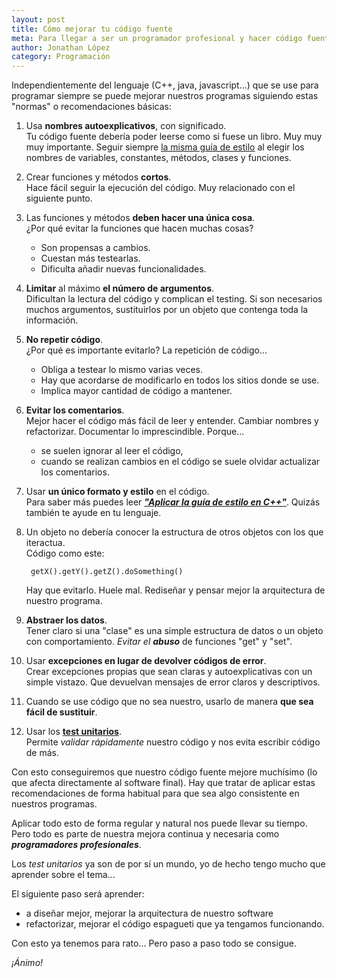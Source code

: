 ```yaml
---
layout: post
title: Cómo mejorar tu código fuente
meta: Para llegar a ser un programador profesional y hacer código fuent de calidad se pueden aplicar estos consejos para conseguir código limpio, código fácil de leer.
author: Jonathan López
category: Programación
---
```


Independientemente del lenguaje (C++, java, javascript...) que se use para programar siempre se puede mejorar nuestros programas siguiendo estas "normas" o recomendaciones básicas:

1. Usa **nombres autoexplicativos**, con significado.  
	Tu código fuente debería poder leerse como si fuese un libro. Muy muy muy importante. Seguir siempre [la misma guía de estilo](http://jolouster.com/texts/2016-08-20-aplicar-estilos-cpp.html) al elegir los nombres de variables, constantes, métodos, clases y funciones. 

2. Crear funciones y métodos **cortos**.  
	Hace fácil seguir la ejecución del código. Muy relacionado con el siguiente punto.

3. Las funciones y métodos **deben hacer una única cosa**.  
	¿Por qué evitar la funciones que hacen muchas cosas?
	* Son propensas a cambios.
	* Cuestan más testearlas.
	* Dificulta añadir nuevas funcionalidades.

4. **Limitar** al máximo **el número de argumentos**.  
	Dificultan la lectura del código y complican el testing. Si son necesarios muchos argumentos, sustituirlos por un objeto que contenga toda la información.

5. **No repetir código**.  
	¿Por qué es importante evitarlo? La repetición de código...
	* Obliga a testear lo mismo varias veces.
	* Hay que acordarse de modificarlo en todos los sitios donde se use.
	* Implica mayor cantidad de código a mantener.

6. **Evitar los comentarios**.  
	Mejor hacer el código más fácil de leer y entender. Cambiar nombres y refactorizar. Documentar lo imprescindible. 
	Porque...
	* se suelen ignorar al leer el código,
	* cuando se realizan cambios en el código se suele olvidar actualizar los comentarios.

7. Usar **un único formato y estilo** en el código.   
	Para saber más puedes leer ***["Aplicar la guía de estilo en C++"](http://jolouster.com/texts/aplicar-estilos-cpp.html)***. Quizás también te ayude en tu lenguaje.

8. Un objeto no debería conocer la estructura de otros objetos con los que iteractua.  
	Código como este:

		getX().getY().getZ().doSomething()

	Hay que evitarlo. Huele mal. Rediseñar y pensar mejor la arquitectura de nuestro programa.

9. **Abstraer los datos**.  
	Tener claro si una "clase" es una simple estructura de datos o un objeto con comportamiento. *Evitar el **abuso*** de funciones "get" y "set".

10. Usar **excepciones en lugar de devolver códigos de error**.  
	Crear excepciones propias que sean claras y autoexplicativas con un simple vistazo. Que devuelvan mensajes de error claros y descriptivos.

11. Cuando se use código que no sea nuestro, usarlo de manera **que sea fácil de sustituir**.

12. Usar los [**test unitarios**](http://devexperto.com/testing-1/).  
	Permite *validar rápidamente* nuestro código y nos evita escribir código de más.

Con esto conseguiremos que nuestro código fuente mejore muchísimo (lo que afecta directamente al software final). Hay que tratar de aplicar estas recomendaciones de forma habitual para que sea algo consistente en nuestros programas.

Aplicar todo esto de forma regular y natural nos puede llevar su tiempo. Pero todo es parte de nuestra mejora continua y necesaria como ***programadores profesionales***. 

Los *test unitarios* ya son de por sí un mundo, yo de hecho tengo mucho que aprender sobre el tema... 

El siguiente paso será aprender:

- a diseñar mejor, mejorar la arquitectura de nuestro software
- refactorizar, mejorar el código espagueti que ya tengamos funcionando.

Con esto ya tenemos para rato... Pero paso a paso todo se consigue. 

*¡Ánimo!*